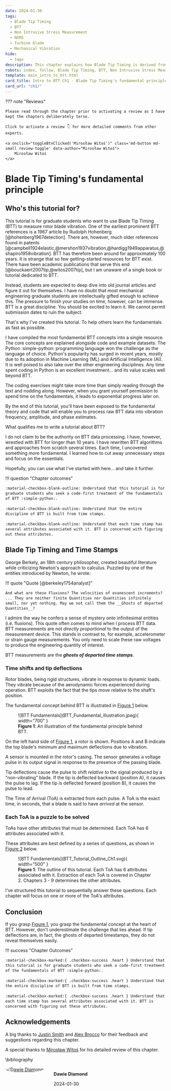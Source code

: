 ```yaml
---
date: 2024-01-30
tags:
  - Blade Tip Timing
  - BTT
  - Non Intrusive Stress Measurement
  - NSMS
  - Turbine blade
  - Mechanical Vibration
hide:
  - tags
description: This chapter explains how Blade Tip Timing is derived from Time of Arrival's.
robots: index, follow, Blade Tip Timing, BTT, Non Intrusive Stress Measurement, NSMS, Turbine blade,Mechanical Vibration
template: main_intro_to_btt.html
card_title: Intro to BTT Ch1 - Blade Tip Timing's fundamental principle
card_url: "ch1/"
---
```

??? note "Reviews"

    Please read through the chapter prior to activating a review as I have kept the chapters deliberately terse. 
    
    Click to activate a review 👇 for more detailed comments from other experts.
    
    <a onclick="toggleBtnClicked('Mirosław Witoś')" class='md-button md-small review-toggle' data-author="Mirosław Witoś">
        Mirosław Witoś
    </a>

# Blade Tip Timing's fundamental principle

## Who's this tutorial for?
This tutorial is for graduate students who want to use Blade Tip Timing (BTT) to measure rotor blade vibration. One of the earliest prominent BTT references is a 1967 article by Rudolph Hohenberg [@hohenberg1967detection]. There are, however, much older references found in patents [@campbell1924elastic,@mershon1937vibration,@hardigg1949apparatus,@shapiro1958vibration]. BTT has therefore been around for approximately 100 years. It is strange that so few getting-started resources for BTT exist. There have been academic publications that serve this end [@bouckaert2007tip,@witos2007tip], but I am unaware of a single book or tutorial dedicated to BTT. 

<div class='review' data-author='Mirosław Witoś' data-innerhtml="<p>“The earliest BTT reference I could find is a 1967 article by Rudolph Hohenberg.”<p><p>BTT is much older. See e.g.:</p><ul>
    <li>Campbell W. (1924): Elastic fluid turbine rotor and method of avoiding tangential bucket vibration therein, Patent US 1,502,904.
    <li>Mershon A.V. , Schenectady N.Y. (1940): Vibrator indicator, General Electric Company, Patent US 2,204,425.
    <li>Hardigg G.H., Swarthmore P.A. (1951): Apparatus for measuring rotor blade vibration, Westinghouse Electric Corporation, Patent US 2,575,710.
    <li>Shapiro H. (1962): Vibration detector and measuring instrument. Curtiss-Wright Corporation, Propulsion Products Division, Patent US 3058339.</li></ul>" >
</div>

<div class='review' data-author='Mirosław Witoś' data-innerhtml="<p>“I am unaware of a single book or tutorial dedicated to BTT.”</p> <p>For many years, BTT was protected by numerous patents, hence the trace of publications revealing details of the method. There are, however, publications on BTT. See e.g.:</p><il><li> Bouckaert J.F. (ed.) Tip timing and tip clearance problem in turbomachines, VKI Lecture Series 2007-03, von Karman Institute for
Fluid Dynamics 2007.</li><li>Witos M.,  Increasing the durability of turbine engines through active diagnostics and control. Research Works of Air Force Institute of Technology, Issue 29, 2011, p. 1-324,  (pol.), http://dx.doi.org/10.13140/RG.2.1.4341.4560.</li></ol>">
</div>

Instead, students are expected to deep dive into old journal articles and figure it out for themselves. I have no doubt that most mechanical engineering graduate students are intellectually gifted enough to achieve this. The pressure to finish your studies on time, however, can be immense. BTT is a great discipline. You should be excited to learn it. We cannot permit submission dates to ruin the subject.

That's why I've created this tutorial. To help others learn the fundamentals as fast as possible.

I have compiled the most fundamental BTT concepts into a single resource. The core concepts are explained alongside code and example datasets. The Python :simple-python: programming language won the challenge as the language of choice. Python's popularity has surged in recent years, mostly due to its adoption in Machine Learning (ML) and Artificial Intelligence (AI). It is well poised to also take over the other engineering disciplines. Any time spent coding in Python is an excellent investment... and its value scales well beyond BTT.

The coding exercises might take more time than simply reading through the text and nodding along. However, when you grant yourself permission to spend time on the fundamentals, it leads to exponential progress later on.

By the end of this tutorial, you'll have been exposed to the fundamental theory and code that will enable you to process raw BTT data into vibration frequency, amplitude, and phase estimates.

What qualifies me to write a tutorial about BTT?

I do not claim to be the authority on BTT data processing. I have, however, wrestled with BTT for longer than 10 years. I have rewritten BTT algorithms and approaches from scratch several times. Each time, I uncovered something more fundamental. I learned how to cut away unnecessary steps and focus on the essentials. 

Hopefully, you can use what I've started with here... and take it further.

!!! question "Chapter outcomes"

	:material-checkbox-blank-outline: Understand that this tutorial is for graduate students who seek a code-first treatment of the fundamentals of BTT :simple-python:.

    :material-checkbox-blank-outline: Understand that the entire discipline of BTT is built from time stamps.

	:material-checkbox-blank-outline: Understand that each time stamp has several attributes associated with it. BTT is concerned with figuring out these attributes.
	
## Blade Tip Timing and Time Stamps
George Berkely, an 18th century philosopher, created beautiful literature while criticizing Newton's approach to calculus. Puzzled by one of the entities introduced by Newton, he wrote:

!!! quote "Quote [@berkeley1754analyst]"

    And what are these Fluxions? The velocities of evanescent increments? ... They are neither finite Quantities nor Quantities infinitely small, nor yet nothing. May we not call them the __Ghosts of departed Quantities__?

I admire the way he confers a sense of mystery onto infinitesimal entities (i.e. fluxions). This quote often comes to mind when I process BTT data. BTT measurements are not *directly proportional* to the output of the measurement device. This stands in contrast to, for example, accelerometer or strain gauge measurements. You only need to scale these raw voltages to produce the engineering quantity of interest. 

BTT measurements are the *__ghosts of departed time stamps__*.

<div class='review' data-author="Mirosław Witoś" data-innerhtml="<p>“BTT measurements are the ghosts of departed time stamps.”</p><p>Each measurement result is the spirit of an event that was observed and passed.</p> <p>BTT measurements record the effects of mass and aerodynamic forcing acting on rotating blades (encoder transmitter). The deflections and forced vibrations of the blade feathers are expected to be observed by sensors attached to the rotating machine housing.</p>">
</div>

### Time shifts and tip deflections
Rotor blades, being rigid structures, vibrate in response to dynamic loads.  They vibrate because of the aerodynamic forces experienced during operation. BTT exploits the fact that the tips move relative to the shaft's position.

The fundamental concept behind BTT is illustrated in [Figure 1](#figure_01) below. 
<figure markdown>
  ![BTT Fundamentals](BTT_Fundamental_illustration.jpeg){ width="700" }
    <figcaption><strong><a name='figure_01'>Figure 1</a></strong>: An illustration of the fundamental principle behind BTT. </figcaption>
</figure>

On the left hand side of [Figure 1](#figure_01), a rotor is shown. Positions A and B indicate the top blade's minimum and maximum deflections due to vibration. 

A sensor is mounted in the rotor's casing. The sensor generates a voltage pulse in its output signal in response to the presence of the passing blade.

Tip deflections cause the pulse to shift *relative to* the signal produced by a "non-vibrating" blade. If the tip is deflected backward (position A), it causes the pulse to lag. If the tip is deflected forward (position B), it causes the pulse to lead.

The Time of Arrival (ToA) is extracted from each pulse. A ToA is the exact time, in seconds, that a blade is said to have *arrived* at the sensor.

<div class='review' data-author="Mirosław Witoś" data-innerhtml="<p>The BTT method is based on the theoretical underpinnings of a low angular resolution encoder - there is an extensive literature in
robotics, among others. The difference in BTT data processing is to take into account the fact that:</p><ol><li> the phase markers (blade tip) are oscillating, and the encoder (rotating blade disc) may be subject to additional errors in pitch, misalignment, phase marker geometry, physical characteristics of the material (impact of degradation in service) - these components you left
out of the tutorial;</li><li>the shape of the signal from the sensor (the receiving part of the encoder) depends on the type of sensor and its coupling to the rotating blades - this was left out of the tutorial. </li></ol>">

</div>

<div class='review' data-author="Mirosław Witoś" data-innerhtml="<p>You rightly pointed out that in BTT the measurement is indirect - we only record the time of arrival of the blades (TOA). To get from TOA information about the deflection of the blade and the vibration parameters of the blades, first of all:</p><ol><li> correctly perform the measurement (the aspect of pulse triggering, including optimization of the analog bandwidth of the input circuit and
timing accuracy);</li><li>solve the encoder inverse problem with unknown instantaneous speed.</li><li>solve the inverse problem with the assumed model of the observed phenomenon. </li> </ol><p>Task 1) requires knowledge of the metrological characteristics of the sensor signal and the relationship between the characteristics of the electrical signal and the instantaneous position of the blade under the sensor. The purpose of BTT measurement is TOA of the blade, not electrical pulses.</p><p> Task 2) is not trivial for an encoder with a small number (N <128) of rigid phase markers (the encoder measures angular position, not instantaneous speed). Even more so, task 2) is not trivial for an encoder with oscillating phase markers and the aforementioned errors. </p><p> Task 3): In the rest of the tutorial, you assume a linear system describing blade vibration and ignore the effect of a given blade
vibration modulus on the tip amplitude. In this way, you limit the possibility of detecting cracks and the effects of progressive blade
degradation (cyclic strengthening, cyclic weakening). If your tutorial is to be useful in practice, it is worth showing the real capabilities of the BTT method, not just its substitute. </p>">

</div>

### Each ToA is a puzzle to be solved

ToAs have other attributes that must be determined. Each ToA has 6 attributes associated with it. 

These attributes are best defined by a series of questions, as shown in [Figure 2](#figure_02) below.

<figure markdown>
  ![BTT Fundamentals](BTT_Tutorial_Outline_Ch1.svg){ width="500" }
    <figcaption><strong><a name='figure_02'>Figure 1</a></strong>: The outline of this tutorial. Each ToA  has 6 attributes associated with it. Extraction of each ToA is covered in Chapter 2. Chapters 3 - 9 determines the other attributes. </figcaption>
</figure>

I've structured this tutorial to sequentially answer these questions. Each chapter will focus on one or more of the ToA's attributes.

## Conclusion

If you grasp [Figure 1](#figure_01), you grasp the fundamental concept at the heart of BTT. However, don't underestimate the challenge that lies ahead. If tip deflections are, in fact, the ghosts of departed timestamps, they do not reveal themselves easily.    

!!! success "Chapter Outcomes"

	:material-checkbox-marked:{ .checkbox-success .heart } Understand that this tutorial is for graduate students who seek a code-first treatment of the fundamentals of BTT :simple-python:.

    :material-checkbox-marked:{ .checkbox-success .heart } Understand that the entire discipline of BTT is built from time stamps.

	:material-checkbox-marked:{ .checkbox-success .heart } Understand that each time stamp has several attributes associated with it. BTT is concerned with figuring out these attributes.

## Acknowledgements
A big thanks to <a href="https://www.linkedin.com/in/justin-s-507338116/" target="_blank">Justin Smith</a> and <a href="https://www.linkedin.com/in/alex-brocco-70218b25b/" target="_blank">Alex Brocco</a> for their feedback and suggestions regarding this chapter.

A special thanks to <a href="https://www.researchgate.net/profile/Miroslaw-Witos-2" target="_blank">Mirosław Witoś</a> for his detailed review of this chapter.

\bibliography

<div style='display:flex'>
    <div>
        <a target="_blank" href="https://www.bladesight.com" class="" title="Dawie Diamond" style="border-radius:100%;"> 
            <img src="https://github.com/Bladesight.png?size=300" alt="Dawie Diamond" style="
            border-radius: 100%;
            width: 4.0rem;
        ">
        </a>
    </div>
    <div style='margin-left:2rem'>
        <p>
            <strong>Dawie Diamond</strong>
        </p>
        <p>
            2024-01-30
        </p>
    </div>
</div>
